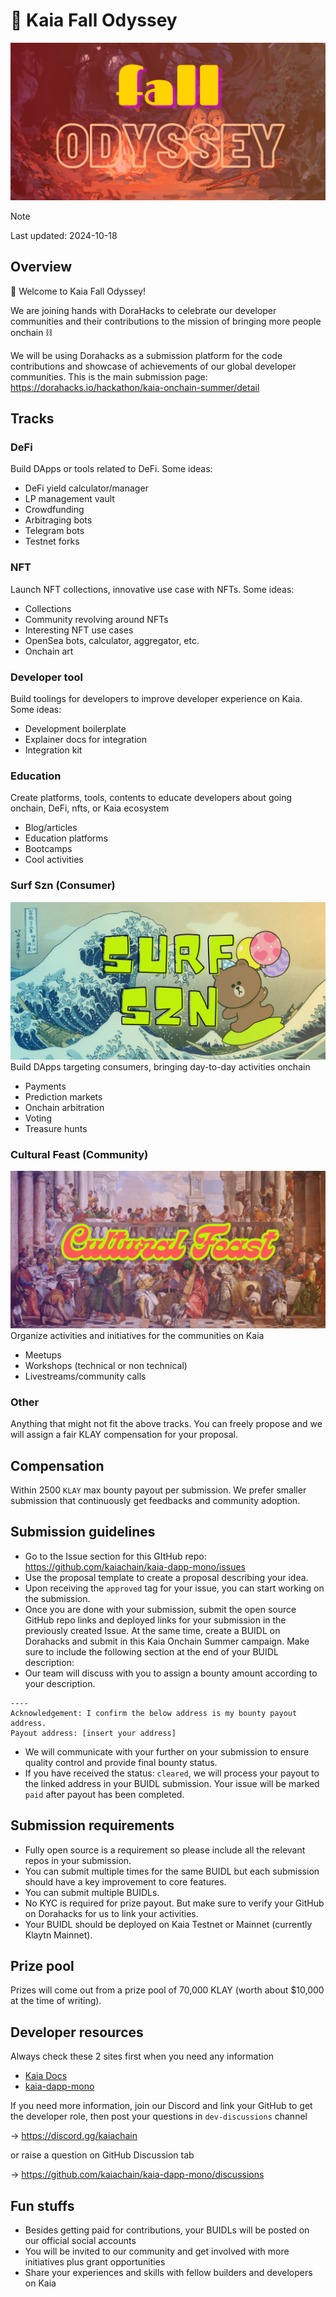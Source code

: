 # 🍁 Kaia Fall Odyssey

![fall odyssey](/builder-program/images/dorahacks-fall-odyssey-2.png)

> [!NOTE]  
> Last updated: 2024-10-18

## Overview

🍁 Welcome to Kaia Fall Odyssey!

We are joining hands with DoraHacks to celebrate our developer communities and their contributions to the mission of bringing more people onchain ⛓️

We will be using Dorahacks as a submission platform for the code contributions and showcase of achievements of our global developer communities. This is the main submission page: https://dorahacks.io/hackathon/kaia-onchain-summer/detail

## Tracks
### DeFi
Build DApps or tools related to DeFi. Some ideas:
- DeFi yield calculator/manager
- LP management vault
- Crowdfunding
- Arbitraging bots
- Telegram bots
- Testnet forks

### NFT
Launch NFT collections, innovative use case with NFTs. Some ideas:
- Collections
- Community revolving around NFTs
- Interesting NFT use cases
- OpenSea bots, calculator, aggregator, etc.
- Onchain art

### Developer tool
Build toolings for developers to improve developer experience on Kaia. Some ideas:
- Development boilerplate
- Explainer docs for integration
- Integration kit

### Education
Create platforms, tools, contents to educate developers about going onchain, DeFi, nfts, or Kaia ecosystem
- Blog/articles
- Education platforms
- Bootcamps
- Cool activities

### Surf Szn (Consumer)
![surf szn](/builder-program/images/dorahacks-surf-szn.png)
Build DApps targeting consumers, bringing day-to-day activities onchain
- Payments
- Prediction markets
- Onchain arbitration
- Voting
- Treasure hunts

### Cultural Feast (Community)
![cultural feast](/builder-program/images/dorahacks-cultural-feast.png)
Organize activities and initiatives for the communities on Kaia
- Meetups
- Workshops (technical or non technical)
- Livestreams/community calls

### Other
Anything that might not fit the above tracks. You can freely propose and we will assign a fair KLAY compensation for your proposal.

## Compensation
Within 2500 `KLAY` max bounty payout per submission. We prefer smaller submission that continuously get feedbacks and community adoption.

## Submission guidelines
- Go to the Issue section for this GItHub repo: https://github.com/kaiachain/kaia-dapp-mono/issues
- Use the proposal template to create a proposal describing your idea.
- Upon receiving the `approved` tag for your issue, you can start working on the submission.
- Once you are done with your submission, submit the open source GitHub repo links and deployed links for your submission in the previously created Issue. At the same time, create a BUIDL on Dorahacks and submit in this Kaia Onchain Summer campaign. Make sure to include the following section at the end of your BUIDL description:
- Our team will discuss with you to assign a bounty amount according to your description.
```
----
Acknowledgement: I confirm the below address is my bounty payout address.  
Payout address: [insert your address]
```
- We will communicate with your further on your submission to ensure quality control and provide final bounty status.
- If you have received the status: `cleared`, we will process your payout to the linked address in your BUIDL submission. Your issue will be marked `paid` after payout has been completed.

## Submission requirements
- Fully open source is a requirement so please include all the relevant repos in your submission.
- You can submit multiple times for the same BUIDL but each submission should have a key improvement to core features.
- You can submit multiple BUIDLs.
- No KYC is required for prize payout. But make sure to verify your GitHub on Dorahacks for us to link your activities.
- Your BUIDL should be deployed on Kaia Testnet or Mainnet (currently Klaytn Mainnet).

## Prize pool
Prizes will come out from a prize pool of 70,000 KLAY (worth about $10,000 at the time of writing).

## Developer resources
Always check these 2 sites first when you need any information

- [Kaia Docs](https://docs.kaia.io)
- [kaia-dapp-mono](https://github.com/kaiachain/kaia-dapp-mono)

If you need more information, join our Discord and link your GitHub to get the developer role, then post your questions in `dev-discussions` channel

-> https://discord.gg/kaiachain

or raise a question on GitHub Discussion tab

-> https://github.com/kaiachain/kaia-dapp-mono/discussions

## Fun stuffs
- Besides getting paid for contributions, your BUIDLs will be posted on our official social accounts
- You will be invited to our community and get involved with more initiatives plus grant opportunities
- Share your experiences and skills with fellow builders and developers on Kaia